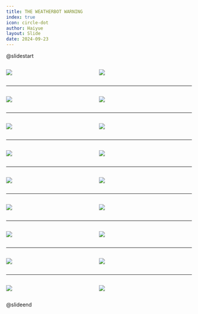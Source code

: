 ```yaml
---
title: THE WEATHERBOT WARNING
index: true
icon: circle-dot
author: Haiyue
layout: Slide
date: 2024-09-23
---
```

 
@slidestart

<div style="display:flex">
<div style="flex:1">

![](/reading/english/Level-Q/THE%20WEATHERBOT%20WARNING/001.webp)
</div>
<div style="flex:1">

![](/reading/english/Level-Q/THE%20WEATHERBOT%20WARNING/002.webp)
</div>
</div>

---

<div style="display:flex">
<div style="flex:1">

![](/reading/english/Level-Q/THE%20WEATHERBOT%20WARNING/003.webp)
</div>
<div style="flex:1">

![](/reading/english/Level-Q/THE%20WEATHERBOT%20WARNING/004.webp)
</div>
</div>

---

<div style="display:flex">
<div style="flex:1">

![](/reading/english/Level-Q/THE%20WEATHERBOT%20WARNING/005.webp)
</div>
<div style="flex:1">

![](/reading/english/Level-Q/THE%20WEATHERBOT%20WARNING/006.webp)
</div>
</div>

---

<div style="display:flex">
<div style="flex:1">

![](/reading/english/Level-Q/THE%20WEATHERBOT%20WARNING/007.webp)
</div>
<div style="flex:1">

![](/reading/english/Level-Q/THE%20WEATHERBOT%20WARNING/008.webp)
</div>
</div>

---

<div style="display:flex">
<div style="flex:1">

![](/reading/english/Level-Q/THE%20WEATHERBOT%20WARNING/009.webp)
</div>
<div style="flex:1">

![](/reading/english/Level-Q/THE%20WEATHERBOT%20WARNING/010.webp)
</div>
</div>

---

<div style="display:flex">
<div style="flex:1">

![](/reading/english/Level-Q/THE%20WEATHERBOT%20WARNING/011.webp)
</div>
<div style="flex:1">

![](/reading/english/Level-Q/THE%20WEATHERBOT%20WARNING/012.webp)
</div>
</div>

---

<div style="display:flex">
<div style="flex:1">

![](/reading/english/Level-Q/THE%20WEATHERBOT%20WARNING/013.webp)
</div>
<div style="flex:1">

![](/reading/english/Level-Q/THE%20WEATHERBOT%20WARNING/014.webp)
</div>
</div>

---

<div style="display:flex">
<div style="flex:1">

![](/reading/english/Level-Q/THE%20WEATHERBOT%20WARNING/015.webp)
</div>
<div style="flex:1">

![](/reading/english/Level-Q/THE%20WEATHERBOT%20WARNING/016.webp)
</div>
</div>

---

<div style="display:flex">
<div style="flex:1">

![](/reading/english/Level-Q/THE%20WEATHERBOT%20WARNING/017.webp)
</div>
<div style="flex:1">

![](/reading/english/Level-Q/THE%20WEATHERBOT%20WARNING/018.webp)
</div>
</div>

@slideend